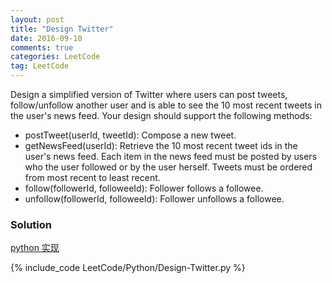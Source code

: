 ```yaml
---
layout: post
title: "Design Twitter"
date: 2016-09-10
comments: true
categories: LeetCode
tag: LeetCode
---
```



Design a simplified version of Twitter where users can post tweets, follow/unfollow another user and is able to see the 10 most recent tweets in the user's news feed. Your design should support the following methods:

* postTweet(userId, tweetId): Compose a new tweet.
* getNewsFeed(userId): Retrieve the 10 most recent tweet ids in the user's news feed. Each item in the news feed must be posted by users who the user followed or by the user herself. Tweets must be ordered from most recent to least recent.
* follow(followerId, followeeId): Follower follows a followee.
* unfollow(followerId, followeeId): Follower unfollows a followee.

<!--more-->
### Solution

[python 实现](https://discuss.leetcode.com/topic/47838/python-solution/2)

{% include_code LeetCode/Python/Design-Twitter.py %}
